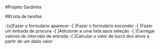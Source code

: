 #Projeto Sardinha

##Lista de tarefas

-[x]Fazer o formulário aparecer
-[ ]Fazer o formulário esconder
-[ ]Fazer um entrada de procura
-[ ]Adicionar a uma lista apos seleção
-[ ]Carregar valores do intervalo de entrada
-[ ]Calcular o valor de lucro dos alvos a partir de um dado valor
